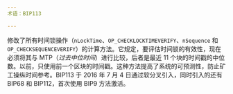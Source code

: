 ```yaml
---
术语：BIP113

---
```

修改了所有时间锁操作（`nLockTime`、`OP_CHECKLOCKTIMEVERIFY`、`nSequence` 和 `OP_CHECKSEQUENCEVERIFY`）的计算方法。它规定，要评估时间锁的有效性，现在必须将其与 MTP（*过去中位时间*）进行比较，后者是最近 11 个块的时间戳的中位数。以前，只使用前一个区块的时间戳。这种方法提高了系统的可预测性，防止矿工操纵时间参考。BIP113 于 2016 年 7 月 4 日通过软分叉引入，同时引入的还有 BIP68 和 BIP112，首次使用 BIP9 方法激活。